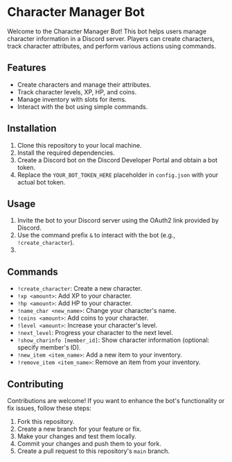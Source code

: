 # Character Manager Bot

Welcome to the Character Manager Bot! This bot helps users manage character information in a Discord server. Players can create characters, track character attributes, and perform various actions using commands.

## Features

- Create characters and manage their attributes.
- Track character levels, XP, HP, and coins.
- Manage inventory with slots for items.
- Interact with the bot using simple commands.

## Installation

1. Clone this repository to your local machine.
2. Install the required dependencies.
3. Create a Discord bot on the Discord Developer Portal and obtain a bot token.
4. Replace the `YOUR_BOT_TOKEN_HERE` placeholder in `config.json` with your actual bot token.

## Usage

1. Invite the bot to your Discord server using the OAuth2 link provided by Discord.
2. Use the command prefix `&` to interact with the bot (e.g., `!create_character`).
3. 

## Commands

- `!create_character`: Create a new character.
- `!xp <amount>`: Add XP to your character.
- `!hp <amount>`: Add HP to your character.
- `!name_char <new_name>`: Change your character's name.
- `!coins <amount>`: Add coins to your character.
- `!level <amount>`: Increase your character's level.
- `!next_level`: Progress your character to the next level.
- `!show_charinfo [member_id]`: Show character information (optional: specify member's ID).
- `!new_item <item_name>`: Add a new item to your inventory.
- `!remove_item <item_name>`: Remove an item from your inventory.

## Contributing

Contributions are welcome! If you want to enhance the bot's functionality or fix issues, follow these steps:

1. Fork this repository.
2. Create a new branch for your feature or fix.
3. Make your changes and test them locally.
4. Commit your changes and push them to your fork.
5. Create a pull request to this repository's `main` branch.
